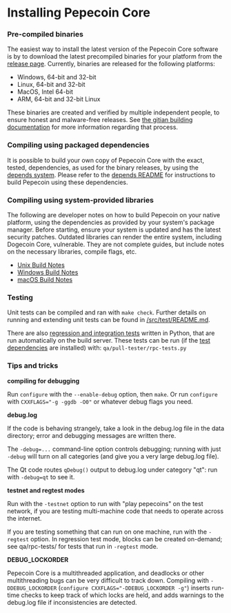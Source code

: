 # Installing Pepecoin Core

### Pre-compiled binaries

The easiest way to install the latest version of the Pepecoin Core software is
by to download the latest precompiled binaries for your platform from the
[release page](https://github.com/pepecoinppc/pepecoin/releases). Currently,
binaries are released for the following platforms:

- Windows, 64-bit and 32-bit
- Linux, 64-bit and 32-bit
- MacOS, Intel 64-bit
- ARM, 64-bit and 32-bit Linux

These binaries are created and verified by multiple independent people, to
ensure honest and malware-free releases. See
[the gitian building documentation](doc/gitian-building.md) for more information
regarding that process.

### Compiling using packaged dependencies

It is possible to build your own copy of Pepecoin Core with the exact, tested,
dependencies, as used for the binary releases, by using the
[depends system](depends/description.md). Please refer to the
[depends README](depends/README.md) for instructions to build Pepecoin using
these dependencies.

### Compiling using system-provided libraries

  The following are developer notes on how to build Pepecoin on your native
  platform, using the dependencies as provided by your system's package manager.
  Before starting, ensure your system is updated and has the latest security patches.
  Outdated libraries can render the entire system, including Dogecoin Core, vulnerable.
  They are not complete guides, but include notes on the necessary libraries,
  compile flags, etc.

  - [Unix Build Notes](doc/build-unix.md)
  - [Windows Build Notes](doc/build-windows.md)
  - [macOS Build Notes](doc/Building-Pepecoin-1.14-for-Mac.md)

### Testing

Unit tests can be compiled and ran with `make check`. Further details on running
and extending unit tests can be found in [/src/test/README.md](/src/test/README.md).

There are also [regression and integration tests](/qa) written in Python, that
are run automatically on the build server. These tests can be run (if the
[test dependencies](/qa) are installed) with: `qa/pull-tester/rpc-tests.py`

### Tips and tricks

**compiling for debugging**

Run `configure` with the `--enable-debug` option, then `make`. Or run `configure` with
`CXXFLAGS="-g -ggdb -O0"` or whatever debug flags you need.

**debug.log**

If the code is behaving strangely, take a look in the debug.log file in the data directory;
error and debugging messages are written there.

The `-debug=...` command-line option controls debugging; running with just `-debug` will turn
on all categories (and give you a very large debug.log file).

The Qt code routes `qDebug()` output to debug.log under category "qt": run with `-debug=qt`
to see it.

**testnet and regtest modes**

Run with the `-testnet` option to run with "play pepecoins" on the test network, if you
are testing multi-machine code that needs to operate across the internet.

If you are testing something that can run on one machine, run with the `-regtest` option.
In regression test mode, blocks can be created on-demand; see qa/rpc-tests/ for tests
that run in `-regtest` mode.

**DEBUG_LOCKORDER**

Pepecoin Core is a multithreaded application, and deadlocks or other multithreading bugs
can be very difficult to track down. Compiling with `-DDEBUG_LOCKORDER` (`configure
CXXFLAGS="-DDEBUG_LOCKORDER -g"`) inserts run-time checks to keep track of which locks
are held, and adds warnings to the debug.log file if inconsistencies are detected.
